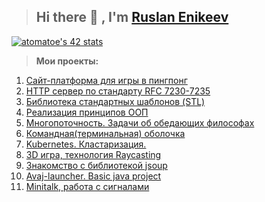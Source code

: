> ## Hi there 👋 , I'm [Ruslan Enikeev](https://github.com/atomatoe) ##

[![atomatoe's 42 stats](https://badge42.herokuapp.com/api/stats/atomatoe?privacyEmail=true)](https://github.com/atomatoe)

> <b>Мои проекты:</b>
1. [Сайт-платформа для игры в пингпонг](https://github.com/atomatoe/ft_transcendence)
2. [HTTP сервер по стандарту RFC 7230-7235](https://github.com/atomatoe/webserv)
3. [Библиотека стандартных шаблонов (STL)](https://github.com/atomatoe/ft_containers)
4. [Реализация принципов ООП](https://github.com/atomatoe/CPP_modules)
5. [Многопоточность. Задачи об обедающих философах](https://github.com/atomatoe/ft_philosophers)
6. [Командная(терминальная) оболочка](https://github.com/atomatoe/minishell)
7. [Kubernetes. Кластаризация.](https://github.com/atomatoe/ft_service)
8. [3D игра, технология Raycasting](https://github.com/atomatoe/cub3D)
9. [Знакомство с библиотекой jsoup](https://github.com/atomatoe/jsoupParse)
10. [Avaj-launcher. Basic java project](https://github.com/atomatoe/avaj-launcher)
11. [Minitalk, работа c сигналами](https://github.com/atomatoe/minitalk)
